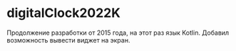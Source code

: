 # digitalClock2022K
Продолжение разработки от 2015 года, на этот раз язык Kotlin.
Добавил возможность вывести виджет на экран.
